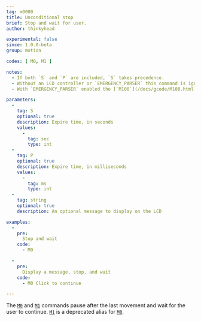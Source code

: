```yaml
---
tag: m0000
title: Unconditional stop
brief: Stop and wait for user.
author: thinkyhead

experimental: false
since: 1.0.0-beta
group: motion

codes: [ M0, M1 ]

notes:
  - If both `S` and `P` are included, `S` takes precedence.
  - Without an LCD controller or `EMERGENCY_PARSER` this command is ignored.
  - With `EMERGENCY_PARSER` enabled the [`M108`](/docs/gcode/M108.html) command can be used to continue.

parameters:
  -
    tag: S
    optional: true
    description: Expire time, in seconds
    values:
      -
        tag: sec
        type: int
  -
    tag: P
    optional: true
    description: Expire time, in milliseconds
    values:
      -
        tag: ms
        type: int
  -
    tag: string
    optional: true
    description: An optional message to display on the LCD

examples:
  -
    pre:
      Stop and wait
    code:
      - M0

  -
    pre:
      Display a message, stop, and wait
    code:
      - M0 Click to continue

---
```


The [`M0`](/docs/gcode/M000-M001.html) and [`M1`](/docs/gcode/M000-M001.html) commands pause after the last movement and wait for the user to continue. [`M1`](/docs/gcode/M000-M001.html) is a deprecated alias for [`M0`](/docs/gcode/M000-M001.html).
